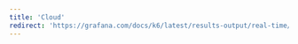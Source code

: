```yaml
---
title: 'Cloud'
redirect: 'https://grafana.com/docs/k6/latest/results-output/real-time/cloud/'
---
```

